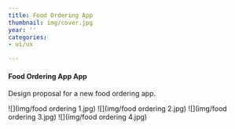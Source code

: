 ```yaml
---
title: Food Ordering App
thumbnail: img/cover.jpg
year: ''
categories:
- ui/ux

---
```

#### Food Ordering App App

Design proposal for a new food ordering app.

![](img/food ordering 1.jpg)
![](img/food ordering 2.jpg)
![](img/food ordering 3.jpg)
![](img/food ordering 4.jpg)
